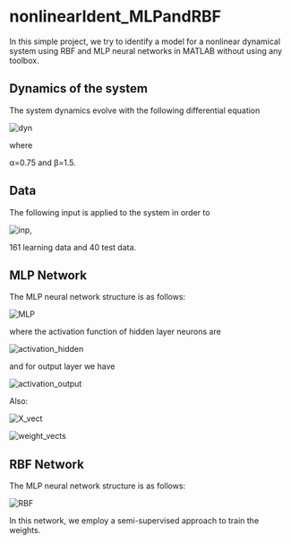 # nonlinearIdent_MLPandRBF

In this simple project, we try to identify a model for a nonlinear dynamical system using RBF and MLP neural networks in MATLAB without using any toolbox.

## Dynamics of the system

The system dynamics evolve with the following differential equation

![dyn](https://user-images.githubusercontent.com/30368346/119955952-d183e580-bfb5-11eb-8308-29bc84090d8c.JPG)

where 

α=0.75 and β=1.5.

## Data
The following input is applied to the system in order to 

![inp](https://user-images.githubusercontent.com/30368346/119955959-d2b51280-bfb5-11eb-901b-c59fdd85a2ea.JPG),

161 learning data and 40 test data.

## MLP Network

The MLP neural network structure is as follows:

![MLP](https://user-images.githubusercontent.com/30368346/119957117-093f5d00-bfb7-11eb-86e8-e8f5e824b3cc.PNG)

where the activation function of hidden layer neurons are

![activation_hidden](https://user-images.githubusercontent.com/30368346/119958525-5d970c80-bfb8-11eb-917e-2a92683b2cd2.PNG)

and for output layer we have

![activation_output](https://user-images.githubusercontent.com/30368346/119958559-64258400-bfb8-11eb-87f2-bf01747bce6a.PNG)

Also:

![X_vect](https://user-images.githubusercontent.com/30368346/119958124-faa57580-bfb7-11eb-99d4-555999e91373.PNG)

![weight_vects](https://user-images.githubusercontent.com/30368346/119958567-65ef4780-bfb8-11eb-930d-3b36c134032f.PNG)

## RBF Network

The MLP neural network structure is as follows:

![RBF](https://user-images.githubusercontent.com/30368346/119957122-0a708a00-bfb7-11eb-8d67-6e1d649bcb11.PNG)

In this network, we employ a semi-supervised approach to train the weights.

